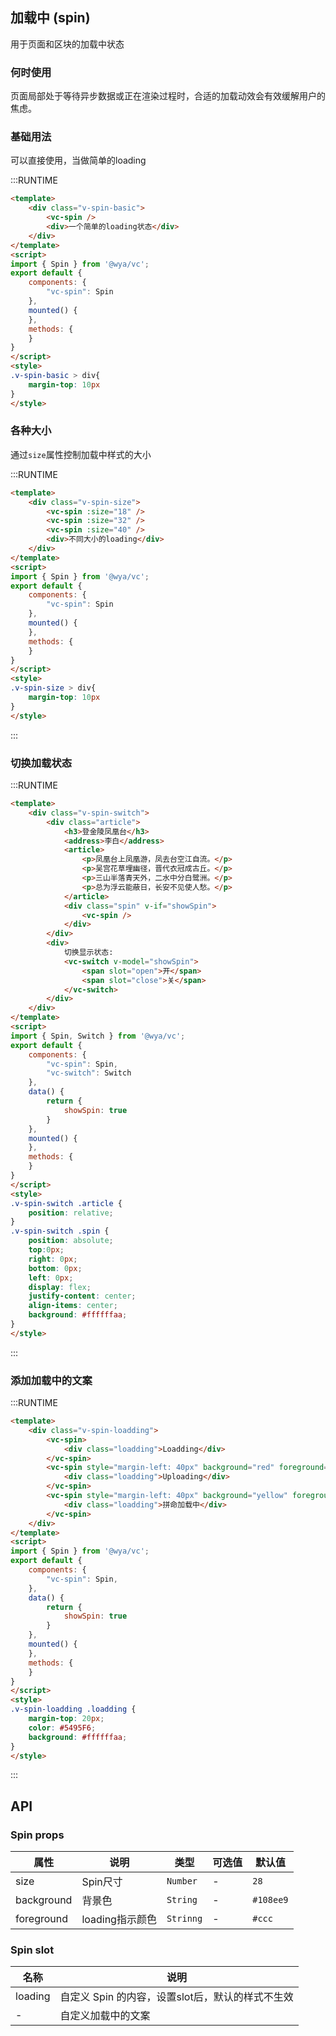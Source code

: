 ## 加载中 (spin)
用于页面和区块的加载中状态

### 何时使用
页面局部处于等待异步数据或正在渲染过程时，合适的加载动效会有效缓解用户的焦虑。

### 基础用法
可以直接使用，当做简单的loading

:::RUNTIME
```html
<template>
	<div class="v-spin-basic">
		<vc-spin />
		<div>一个简单的loading状态</div>
	</div>
</template>
<script>
import { Spin } from '@wya/vc';
export default {
	components: {
		"vc-spin": Spin
	},
	mounted() {
	},
	methods: {
	}
}
</script>
<style>
.v-spin-basic > div{
	margin-top: 10px
}
</style>
```

### 各种大小
通过`size`属性控制加载中样式的大小

:::RUNTIME
```html
<template>
	<div class="v-spin-size">
		<vc-spin :size="18" />
		<vc-spin :size="32" />
		<vc-spin :size="40" />
		<div>不同大小的loading</div>
	</div>
</template>
<script>
import { Spin } from '@wya/vc';
export default {
	components: {
		"vc-spin": Spin
	},
	mounted() {
	},
	methods: {
	}
}
</script>
<style>
.v-spin-size > div{
	margin-top: 10px
}
</style>
```
::: 

### 切换加载状态
:::RUNTIME
```html
<template>
	<div class="v-spin-switch">
		<div class="article">
			<h3>登金陵凤凰台</h3>
			<address>李白</address>
			<article>
				<p>凤凰台上凤凰游，凤去台空江自流。</p>
				<p>吴宫花草埋幽径，晋代衣冠成古丘。</p>
				<p>三山半落青天外，二水中分白鹭洲。</p>
				<p>总为浮云能蔽日，长安不见使人愁。</p>
			</article>
			<div class="spin" v-if="showSpin">
				<vc-spin />
			</div>
		</div>
		<div>
			切换显示状态: 
			<vc-switch v-model="showSpin">
				<span slot="open">开</span>
				<span slot="close">关</span>
			</vc-switch>
		</div>
	</div>
</template>
<script>
import { Spin, Switch } from '@wya/vc';
export default {
	components: {
		"vc-spin": Spin,
		"vc-switch": Switch
	},
	data() {
		return {
			showSpin: true
		}
	},
	mounted() {
	},
	methods: {
	}
}
</script>
<style>
.v-spin-switch .article {
	position: relative;
}
.v-spin-switch .spin {
	position: absolute;
	top:0px;
	right: 0px;
	bottom: 0px;
	left: 0px;
	display: flex;
	justify-content: center;
	align-items: center;
	background: #ffffffaa;
}
</style>
```
::: 

### 添加加载中的文案
:::RUNTIME
```html
<template>
	<div class="v-spin-loadding">
		<vc-spin>
			<div class="loadding">Loadding</div>
		</vc-spin>
		<vc-spin style="margin-left: 40px" background="red" foreground="#ccc" :size="40">
			<div class="loadding">Uploading</div>
		</vc-spin>
		<vc-spin style="margin-left: 40px" background="yellow" foreground="#ccc" :size="60">
			<div class="loadding">拼命加载中</div>
		</vc-spin>
	</div>
</template>
<script>
import { Spin } from '@wya/vc';
export default {
	components: {
		"vc-spin": Spin,
	},
	data() {
		return {
			showSpin: true
		}
	},
	mounted() {
	},
	methods: {
	}
}
</script>
<style>
.v-spin-loadding .loadding {
	margin-top: 20px;
	color: #5495F6;
	background: #ffffffaa;
}
</style>
```
::: 

## API

### Spin props

属性 | 说明 | 类型 | 可选值 | 默认值
---|---|---|--- | ---
size | Spin尺寸 | `Number` | - | `28`
background | 背景色 | `String` | - | `#108ee9`
foreground | loading指示颜色 | `Strinng` | - | `#ccc`

### Spin slot

名称 | 说明
--- | ---
loading | 自定义 Spin 的内容，设置slot后，默认的样式不生效
- | 自定义加载中的文案
